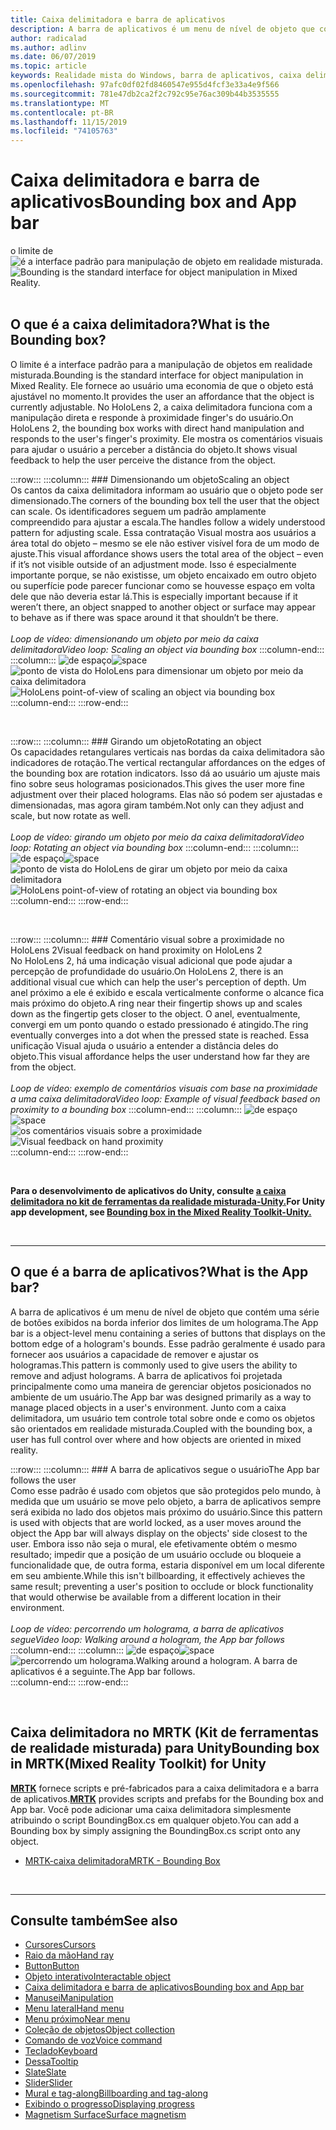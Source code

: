 ```yaml
---
title: Caixa delimitadora e barra de aplicativos
description: A barra de aplicativos é um menu de nível de objeto que contém uma série de botões exibidos na borda inferior dos limites de um holograma.
author: radicalad
ms.author: adlinv
ms.date: 06/07/2019
ms.topic: article
keywords: Realidade mista do Windows, barra de aplicativos, caixa delimitadora
ms.openlocfilehash: 97afc0df02fd8460547e955d4fcf3e33a4e9f566
ms.sourcegitcommit: 781e47db2ca2f2c792c95e76ac309b44b3535555
ms.translationtype: MT
ms.contentlocale: pt-BR
ms.lasthandoff: 11/15/2019
ms.locfileid: "74105763"
---
```

# <a name="bounding-box-and-app-bar"></a><span data-ttu-id="5b625-104">Caixa delimitadora e barra de aplicativos</span><span class="sxs-lookup"><span data-stu-id="5b625-104">Bounding box and App bar</span></span>
<span data-ttu-id="5b625-105">o limite de ![é a interface padrão para manipulação de objeto em realidade misturada.](images/640px-boundingbox-hero.jpg)</span><span class="sxs-lookup"><span data-stu-id="5b625-105">![Bounding is the standard interface for object manipulation in Mixed Reality.](images/640px-boundingbox-hero.jpg)</span></span><br>
<br>

## <a name="what-is-the-bounding-box"></a><span data-ttu-id="5b625-106">O que é a caixa delimitadora?</span><span class="sxs-lookup"><span data-stu-id="5b625-106">What is the Bounding box?</span></span>

<span data-ttu-id="5b625-107">O limite é a interface padrão para a manipulação de objetos em realidade misturada.</span><span class="sxs-lookup"><span data-stu-id="5b625-107">Bounding is the standard interface for object manipulation in Mixed Reality.</span></span> <span data-ttu-id="5b625-108">Ele fornece ao usuário uma economia de que o objeto está ajustável no momento.</span><span class="sxs-lookup"><span data-stu-id="5b625-108">It provides the user an affordance that the object is currently adjustable.</span></span> <span data-ttu-id="5b625-109">No HoloLens 2, a caixa delimitadora funciona com a manipulação direta e responde à proximidade finger's do usuário.</span><span class="sxs-lookup"><span data-stu-id="5b625-109">On HoloLens 2, the bounding box works with direct hand manipulation and responds to the user's finger's proximity.</span></span> <span data-ttu-id="5b625-110">Ele mostra os comentários visuais para ajudar o usuário a perceber a distância do objeto.</span><span class="sxs-lookup"><span data-stu-id="5b625-110">It shows visual feedback to help the user perceive the distance from the object.</span></span>

:::row:::
    :::column:::
        ### <a name="scaling-an-objectbr"></a><span data-ttu-id="5b625-111">Dimensionando um objeto</span><span class="sxs-lookup"><span data-stu-id="5b625-111">Scaling an object</span></span><br>
        <span data-ttu-id="5b625-112">Os cantos da caixa delimitadora informam ao usuário que o objeto pode ser dimensionado.</span><span class="sxs-lookup"><span data-stu-id="5b625-112">The corners of the bounding box tell the user that the object can scale.</span></span> <span data-ttu-id="5b625-113">Os identificadores seguem um padrão amplamente compreendido para ajustar a escala.</span><span class="sxs-lookup"><span data-stu-id="5b625-113">The handles follow a widely understood pattern for adjusting scale.</span></span> <span data-ttu-id="5b625-114">Essa contratação Visual mostra aos usuários a área total do objeto – mesmo se ele não estiver visível fora de um modo de ajuste.</span><span class="sxs-lookup"><span data-stu-id="5b625-114">This visual affordance shows users the total area of the object – even if it’s not visible outside of an adjustment mode.</span></span> <span data-ttu-id="5b625-115">Isso é especialmente importante porque, se não existisse, um objeto encaixado em outro objeto ou superfície pode parecer funcionar como se houvesse espaço em volta dele que não deveria estar lá.</span><span class="sxs-lookup"><span data-stu-id="5b625-115">This is especially important because if it weren’t there, an object snapped to another object or surface may appear to behave as if there was space around it that shouldn’t be there.</span></span><br>
        <br>
        <span data-ttu-id="5b625-116">*Loop de vídeo: dimensionando um objeto por meio da caixa delimitadora*</span><span class="sxs-lookup"><span data-stu-id="5b625-116">*Video loop: Scaling an object via bounding box*</span></span>
    :::column-end:::
        :::column:::
        <span data-ttu-id="5b625-117">![de espaço](images/spacer-20x582.png)</span><span class="sxs-lookup"><span data-stu-id="5b625-117">![space](images/spacer-20x582.png)</span></span><br>
       <span data-ttu-id="5b625-118">![ponto de vista do HoloLens para dimensionar um objeto por meio da caixa delimitadora](images/HoloLens2_BoundingBox.gif)</span><span class="sxs-lookup"><span data-stu-id="5b625-118">![HoloLens point-of-view of scaling an object via bounding box](images/HoloLens2_BoundingBox.gif)</span></span><br>
    :::column-end:::
:::row-end:::

<br>

:::row:::
    :::column:::
        ### <a name="rotating-an-objectbr"></a><span data-ttu-id="5b625-119">Girando um objeto</span><span class="sxs-lookup"><span data-stu-id="5b625-119">Rotating an object</span></span><br>
        <span data-ttu-id="5b625-120">Os capacidades retangulares verticais nas bordas da caixa delimitadora são indicadores de rotação.</span><span class="sxs-lookup"><span data-stu-id="5b625-120">The vertical rectangular affordances on the edges of the bounding box are rotation indicators.</span></span> <span data-ttu-id="5b625-121">Isso dá ao usuário um ajuste mais fino sobre seus hologramas posicionados.</span><span class="sxs-lookup"><span data-stu-id="5b625-121">This gives the user more fine adjustment over their placed holograms.</span></span> <span data-ttu-id="5b625-122">Elas não só podem ser ajustadas e dimensionadas, mas agora giram também.</span><span class="sxs-lookup"><span data-stu-id="5b625-122">Not only can they adjust and scale, but now rotate as well.</span></span><br>
        <br>
        <span data-ttu-id="5b625-123">*Loop de vídeo: girando um objeto por meio da caixa delimitadora*</span><span class="sxs-lookup"><span data-stu-id="5b625-123">*Video loop: Rotating an object via bounding box*</span></span>
    :::column-end:::
        :::column:::
        <span data-ttu-id="5b625-124">![de espaço](images/spacer-20x582.png)</span><span class="sxs-lookup"><span data-stu-id="5b625-124">![space](images/spacer-20x582.png)</span></span><br>
       <span data-ttu-id="5b625-125">![ponto de vista do HoloLens de girar um objeto por meio da caixa delimitadora](images/HoloLens2_BoundingBox_Rotate.gif)</span><span class="sxs-lookup"><span data-stu-id="5b625-125">![HoloLens point-of-view of rotating an object via bounding box](images/HoloLens2_BoundingBox_Rotate.gif)</span></span><br>
    :::column-end:::
:::row-end:::

<br>

:::row:::
    :::column:::
        ### <a name="visual-feedback-on-hand-proximity-on-hololens-2br"></a><span data-ttu-id="5b625-126">Comentário visual sobre a proximidade no HoloLens 2</span><span class="sxs-lookup"><span data-stu-id="5b625-126">Visual feedback on hand proximity on HoloLens 2</span></span><br>
        <span data-ttu-id="5b625-127">No HoloLens 2, há uma indicação visual adicional que pode ajudar a percepção de profundidade do usuário.</span><span class="sxs-lookup"><span data-stu-id="5b625-127">On HoloLens 2, there is an additional visual cue which can help the user's perception of depth.</span></span> <span data-ttu-id="5b625-128">Um anel próximo a ele é exibido e escala verticalmente conforme o alcance fica mais próximo do objeto.</span><span class="sxs-lookup"><span data-stu-id="5b625-128">A ring near their fingertip shows up and scales down as the fingertip gets closer to the object.</span></span> <span data-ttu-id="5b625-129">O anel, eventualmente, convergi em um ponto quando o estado pressionado é atingido.</span><span class="sxs-lookup"><span data-stu-id="5b625-129">The ring eventually converges into a dot when the pressed state is reached.</span></span> <span data-ttu-id="5b625-130">Essa unificação Visual ajuda o usuário a entender a distância deles do objeto.</span><span class="sxs-lookup"><span data-stu-id="5b625-130">This visual affordance helps the user understand how far they are from the object.</span></span><br>
        <br>
        <span data-ttu-id="5b625-131">*Loop de vídeo: exemplo de comentários visuais com base na proximidade a uma caixa delimitadora*</span><span class="sxs-lookup"><span data-stu-id="5b625-131">*Video loop: Example of visual feedback based on proximity to a bounding box*</span></span>
    :::column-end:::
        :::column:::
        <span data-ttu-id="5b625-132">![de espaço](images/spacer-20x582.png)</span><span class="sxs-lookup"><span data-stu-id="5b625-132">![space](images/spacer-20x582.png)</span></span><br>
       <span data-ttu-id="5b625-133">![os comentários visuais sobre a proximidade](images/HoloLens2_Proximity.gif)</span><span class="sxs-lookup"><span data-stu-id="5b625-133">![Visual feedback on hand proximity](images/HoloLens2_Proximity.gif)</span></span><br>
    :::column-end:::
:::row-end:::

<br>

<span data-ttu-id="5b625-134">**Para o desenvolvimento de aplicativos do Unity, consulte [a caixa delimitadora no kit de ferramentas da realidade misturada-Unity.](https://microsoft.github.io/MixedRealityToolkit-Unity/Documentation/README_BoundingBox.html)**</span><span class="sxs-lookup"><span data-stu-id="5b625-134">**For Unity app development, see [Bounding box in the Mixed Reality Toolkit-Unity.](https://microsoft.github.io/MixedRealityToolkit-Unity/Documentation/README_BoundingBox.html)**</span></span>

<br>

---

## <a name="what-is-the-app-bar"></a><span data-ttu-id="5b625-135">O que é a barra de aplicativos?</span><span class="sxs-lookup"><span data-stu-id="5b625-135">What is the App bar?</span></span>

<span data-ttu-id="5b625-136">A barra de aplicativos é um menu de nível de objeto que contém uma série de botões exibidos na borda inferior dos limites de um holograma.</span><span class="sxs-lookup"><span data-stu-id="5b625-136">The App bar is a object-level menu containing a series of buttons that displays on the bottom edge of a hologram's bounds.</span></span> <span data-ttu-id="5b625-137">Esse padrão geralmente é usado para fornecer aos usuários a capacidade de remover e ajustar os hologramas.</span><span class="sxs-lookup"><span data-stu-id="5b625-137">This pattern is commonly used to give users the ability to remove and adjust holograms.</span></span> <span data-ttu-id="5b625-138">A barra de aplicativos foi projetada principalmente como uma maneira de gerenciar objetos posicionados no ambiente de um usuário.</span><span class="sxs-lookup"><span data-stu-id="5b625-138">The App bar was designed primarily as a way to manage placed objects in a user's environment.</span></span> <span data-ttu-id="5b625-139">Junto com a caixa delimitadora, um usuário tem controle total sobre onde e como os objetos são orientados em realidade misturada.</span><span class="sxs-lookup"><span data-stu-id="5b625-139">Coupled with the bounding box, a user has full control over where and how objects are oriented in mixed reality.</span></span>

:::row:::
    :::column:::
        ### <a name="the-app-bar-follows-the-userbr"></a><span data-ttu-id="5b625-140">A barra de aplicativos segue o usuário</span><span class="sxs-lookup"><span data-stu-id="5b625-140">The App bar follows the user</span></span><br>
        <span data-ttu-id="5b625-141">Como esse padrão é usado com objetos que são protegidos pelo mundo, à medida que um usuário se move pelo objeto, a barra de aplicativos sempre será exibida no lado dos objetos mais próximo do usuário.</span><span class="sxs-lookup"><span data-stu-id="5b625-141">Since this pattern is used with objects that are world locked, as a user moves around the object the App bar will always display on the objects' side closest to the user.</span></span> <span data-ttu-id="5b625-142">Embora isso não seja o mural, ele efetivamente obtém o mesmo resultado; impedir que a posição de um usuário occlude ou bloqueie a funcionalidade que, de outra forma, estaria disponível em um local diferente em seu ambiente.</span><span class="sxs-lookup"><span data-stu-id="5b625-142">While this isn't billboarding, it effectively achieves the same result; preventing a user's position to occlude or block functionality that would otherwise be available from a different location in their environment.</span></span> <br>
        <br>
        <span data-ttu-id="5b625-143">*Loop de vídeo: percorrendo um holograma, a barra de aplicativos segue*</span><span class="sxs-lookup"><span data-stu-id="5b625-143">*Video loop: Walking around a hologram, the App bar follows*</span></span>
    :::column-end:::
        :::column:::
        <span data-ttu-id="5b625-144">![de espaço](images/spacer-20x582.png)</span><span class="sxs-lookup"><span data-stu-id="5b625-144">![space](images/spacer-20x582.png)</span></span><br>
       <span data-ttu-id="5b625-145">![percorrendo um holograma.</span><span class="sxs-lookup"><span data-stu-id="5b625-145">![Walking around a hologram.</span></span> <span data-ttu-id="5b625-146">A barra de aplicativos é a seguinte.](images/HoloLens2_AppBarFollowing.gif)</span><span class="sxs-lookup"><span data-stu-id="5b625-146">The App bar follows.](images/HoloLens2_AppBarFollowing.gif)</span></span><br>
    :::column-end:::
:::row-end:::

<br>


## <a name="bounding-box-in-mrtkmixed-reality-toolkit-for-unity"></a><span data-ttu-id="5b625-147">Caixa delimitadora no MRTK (Kit de ferramentas de realidade misturada) para Unity</span><span class="sxs-lookup"><span data-stu-id="5b625-147">Bounding box in MRTK(Mixed Reality Toolkit) for Unity</span></span>
<span data-ttu-id="5b625-148">**[MRTK](https://github.com/Microsoft/MixedRealityToolkit-Unity)** fornece scripts e pré-fabricados para a caixa delimitadora e a barra de aplicativos.</span><span class="sxs-lookup"><span data-stu-id="5b625-148">**[MRTK](https://github.com/Microsoft/MixedRealityToolkit-Unity)** provides scripts and prefabs for the Bounding box and App bar.</span></span> <span data-ttu-id="5b625-149">Você pode adicionar uma caixa delimitadora simplesmente atribuindo o script BoundingBox.cs em qualquer objeto.</span><span class="sxs-lookup"><span data-stu-id="5b625-149">You can add a Bounding box by simply assigning the BoundingBox.cs script onto any object.</span></span>

* [<span data-ttu-id="5b625-150">MRTK-caixa delimitadora</span><span class="sxs-lookup"><span data-stu-id="5b625-150">MRTK - Bounding Box</span></span>](https://microsoft.github.io/MixedRealityToolkit-Unity/Documentation/README_BoundingBox.html)


<br>

---


## <a name="see-also"></a><span data-ttu-id="5b625-151">Consulte também</span><span class="sxs-lookup"><span data-stu-id="5b625-151">See also</span></span>

* [<span data-ttu-id="5b625-152">Cursores</span><span class="sxs-lookup"><span data-stu-id="5b625-152">Cursors</span></span>](cursors.md)
* [<span data-ttu-id="5b625-153">Raio da mão</span><span class="sxs-lookup"><span data-stu-id="5b625-153">Hand ray</span></span>](point-and-commit.md)
* [<span data-ttu-id="5b625-154">Button</span><span class="sxs-lookup"><span data-stu-id="5b625-154">Button</span></span>](button.md)
* [<span data-ttu-id="5b625-155">Objeto interativo</span><span class="sxs-lookup"><span data-stu-id="5b625-155">Interactable object</span></span>](interactable-object.md)
* [<span data-ttu-id="5b625-156">Caixa delimitadora e barra de aplicativos</span><span class="sxs-lookup"><span data-stu-id="5b625-156">Bounding box and App bar</span></span>](app-bar-and-bounding-box.md)
* [<span data-ttu-id="5b625-157">Manusei</span><span class="sxs-lookup"><span data-stu-id="5b625-157">Manipulation</span></span>](direct-manipulation.md)
* [<span data-ttu-id="5b625-158">Menu lateral</span><span class="sxs-lookup"><span data-stu-id="5b625-158">Hand menu</span></span>](hand-menu.md)
* [<span data-ttu-id="5b625-159">Menu próximo</span><span class="sxs-lookup"><span data-stu-id="5b625-159">Near menu</span></span>](near-menu.md)
* [<span data-ttu-id="5b625-160">Coleção de objetos</span><span class="sxs-lookup"><span data-stu-id="5b625-160">Object collection</span></span>](object-collection.md)
* [<span data-ttu-id="5b625-161">Comando de voz</span><span class="sxs-lookup"><span data-stu-id="5b625-161">Voice command</span></span>](voice-input.md)
* [<span data-ttu-id="5b625-162">Teclado</span><span class="sxs-lookup"><span data-stu-id="5b625-162">Keyboard</span></span>](keyboard.md)
* [<span data-ttu-id="5b625-163">Dessa</span><span class="sxs-lookup"><span data-stu-id="5b625-163">Tooltip</span></span>](tooltip.md)
* [<span data-ttu-id="5b625-164">Slate</span><span class="sxs-lookup"><span data-stu-id="5b625-164">Slate</span></span>](slate.md)
* [<span data-ttu-id="5b625-165">Slider</span><span class="sxs-lookup"><span data-stu-id="5b625-165">Slider</span></span>](slider.md)
* [<span data-ttu-id="5b625-166">Mural e tag-along</span><span class="sxs-lookup"><span data-stu-id="5b625-166">Billboarding and tag-along</span></span>](billboarding-and-tag-along.md)
* [<span data-ttu-id="5b625-167">Exibindo o progresso</span><span class="sxs-lookup"><span data-stu-id="5b625-167">Displaying progress</span></span>](progress.md)
* [<span data-ttu-id="5b625-168">Magnetism Surface</span><span class="sxs-lookup"><span data-stu-id="5b625-168">Surface magnetism</span></span>](surface-magnetism.md)